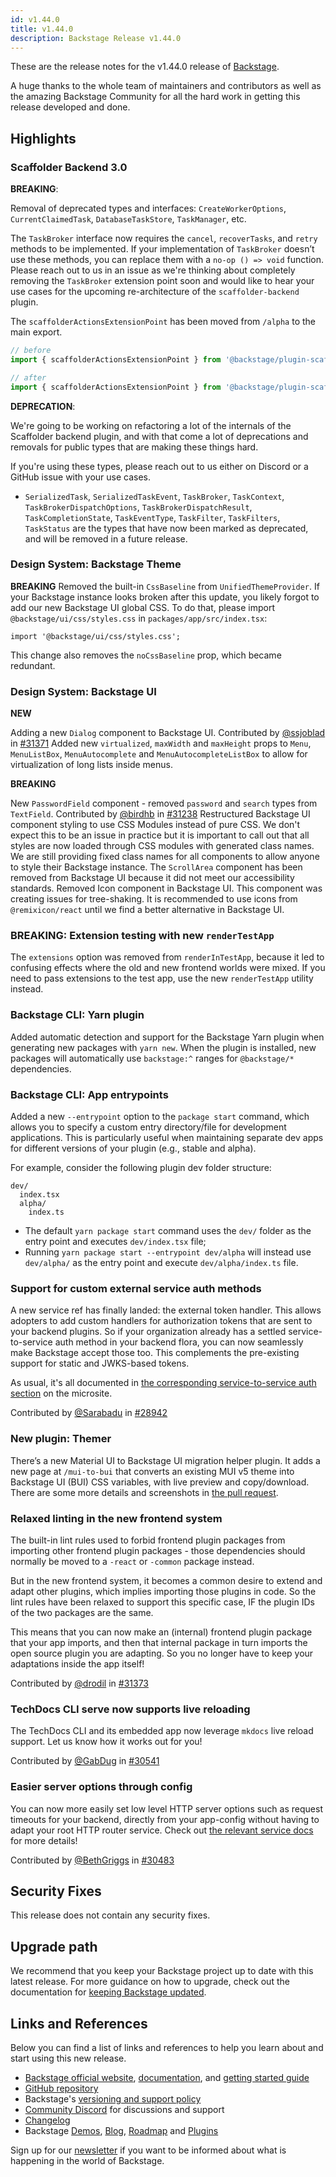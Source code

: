 ```yaml
---
id: v1.44.0
title: v1.44.0
description: Backstage Release v1.44.0
---
```


These are the release notes for the v1.44.0 release of [Backstage](https://backstage.io/).

A huge thanks to the whole team of maintainers and contributors as well as the amazing Backstage Community for all the hard work in getting this release developed and done.

## Highlights

### Scaffolder Backend 3.0

**BREAKING**:

Removal of deprecated types and interfaces: `CreateWorkerOptions`, `CurrentClaimedTask`, `DatabaseTaskStore`, `TaskManager`, etc.

The `TaskBroker` interface now requires the `cancel`, `recoverTasks`, and `retry` methods to be implemented. If your implementation of `TaskBroker` doesn’t use these methods, you can replace them with a `no-op () => void` function.
Please reach out to us in an issue as we're thinking about completely removing the `TaskBroker` extension point soon and would like to hear your use cases for the upcoming re-architecture of the `scaffolder-backend` plugin.

The `scaffolderActionsExtensionPoint` has been moved from `/alpha` to the main export.

```ts
// before
import { scaffolderActionsExtensionPoint } from '@backstage/plugin-scaffolder-node/alpha';

// after
import { scaffolderActionsExtensionPoint } from '@backstage/plugin-scaffolder-node';
```

**DEPRECATION**:

We're going to be working on refactoring a lot of the internals of the Scaffolder backend plugin, and with that come a lot of deprecations and removals for public types that are making these things hard.

If you're using these types, please reach out to us either on Discord or a GitHub issue with your use cases.

- `SerializedTask`, `SerializedTaskEvent`, `TaskBroker`, `TaskContext`, `TaskBrokerDispatchOptions`, `TaskBrokerDispatchResult`, `TaskCompletionState`, `TaskEventType`, `TaskFilter`, `TaskFilters`, `TaskStatus` are the types that have now been marked as deprecated, and will be removed in a future release.

### Design System: Backstage Theme

**BREAKING** Removed the built-in `CssBaseline` from `UnifiedThemeProvider`. If your Backstage instance looks broken after this update, you likely forgot to add our new Backstage UI global CSS. To do that, please import `@backstage/ui/css/styles.css` in `packages/app/src/index.tsx`:

```tsx
import '@backstage/ui/css/styles.css';
```

This change also removes the `noCssBaseline` prop, which became redundant.

### Design System: Backstage UI

**NEW**

Adding a new `Dialog` component to Backstage UI. Contributed by [@ssjoblad](https://github.com/@ssjoblad) in [#31371](https://github.com/backstage/backstage/pull/31371)
Added new `virtualized`, `maxWidth` and `maxHeight` props to `Menu`, `MenuListBox`, `MenuAutocomplete` and `MenuAutocompleteListBox` to allow for virtualization of long lists inside menus.

**BREAKING**

New `PasswordField` component - removed `password` and `search` types from `TextField`. Contributed by [@birdhb](https://github.com/birdhb) in [#31238](https://github.com/backstage/backstage/pull/31238)
Restructured Backstage UI component styling to use CSS Modules instead of pure CSS. We don't expect this to be an issue in practice but it is important to call out that all styles are now loaded through CSS modules with generated class names. We are still providing fixed class names for all components to allow anyone to style their Backstage instance.
The `ScrollArea` component has been removed from Backstage UI because it did not meet our accessibility standards.
Removed Icon component in Backstage UI. This component was creating issues for tree-shaking. It is recommended to use icons from `@remixicon/react` until we find a better alternative in Backstage UI.

### **BREAKING**: Extension testing with new `renderTestApp`

The `extensions` option was removed from `renderInTestApp`, because it led to confusing effects where the old and new frontend worlds were mixed. If you need to pass extensions to the test app, use the new `renderTestApp` utility instead.

### Backstage CLI: Yarn plugin

Added automatic detection and support for the Backstage Yarn plugin when generating new packages with `yarn new`. When the plugin is installed, new packages will automatically use `backstage:^` ranges for `@backstage/*` dependencies.

### Backstage CLI: App entrypoints

Added a new `--entrypoint` option to the `package start` command, which allows you to specify a custom entry directory/file for development applications. This is particularly useful when maintaining separate dev apps for different versions of your plugin (e.g., stable and alpha).

For example, consider the following plugin dev folder structure:

```
dev/
  index.tsx
  alpha/
    index.ts
```

- The default `yarn package start` command uses the `dev/` folder as the entry point and executes `dev/index.tsx` file;
- Running `yarn package start --entrypoint dev/alpha` will instead use `dev/alpha/` as the entry point and execute `dev/alpha/index.ts` file.

### Support for custom external service auth methods

A new service ref has finally landed: the external token handler. This allows adopters to add custom handlers for authorization tokens that are sent to your backend plugins. So if your organization already has a settled service-to-service auth method in your backend flora, you can now seamlessly make Backstage accept those too. This complements the pre-existing support for static and JWKS-based tokens.

As usual, it's all documented in [the corresponding service-to-service auth section](https://backstage.io/docs/auth/service-to-service-auth) on the microsite.

Contributed by [@Sarabadu](https://github.com/Sarabadu) in [#28942](https://github.com/backstage/backstage/pull/28942)

### New plugin: Themer

There’s a new Material UI to Backstage UI migration helper plugin. It adds a new page at `/mui-to-bui` that converts an existing MUI v5 theme into Backstage UI (BUI) CSS variables, with live preview and copy/download. There are some more details and screenshots in [the pull request](https://github.com/backstage/backstage/pull/31140).

### Relaxed linting in the new frontend system

The built-in lint rules used to forbid frontend plugin packages from importing other frontend plugin packages - those dependencies should normally be moved to a `-react` or `-common` package instead.

But in the new frontend system, it becomes a common desire to extend and adapt other plugins, which implies importing those plugins in code. So the lint rules have been relaxed to support this specific case, IF the plugin IDs of the two packages are the same.

This means that you can now make an (internal) frontend plugin package that your app imports, and then that internal package in turn imports the open source plugin you are adapting. So you no longer have to keep your adaptations inside the app itself!

Contributed by [@drodil](https://github.com/drodil) in [#31373](https://github.com/backstage/backstage/pull/31373)

### TechDocs CLI serve now supports live reloading

The TechDocs CLI and its embedded app now leverage `mkdocs` live reload support. Let us know how it works out for you!

Contributed by [@GabDug](https://github.com/GabDug) in [#30541](https://github.com/backstage/backstage/pull/30541)

### Easier server options through config

You can now more easily set low level HTTP server options such as request timeouts for your backend, directly from your app-config without having to adapt your root HTTP router service. Check out [the relevant service docs](https://backstage.io/docs/backend-system/core-services/root-http-router) for more details!

Contributed by [@BethGriggs](https://github.com/BethGriggs) in [#30483](https://github.com/backstage/backstage/pull/30483)

## Security Fixes

This release does not contain any security fixes.

## Upgrade path

We recommend that you keep your Backstage project up to date with this latest release. For more guidance on how to upgrade, check out the documentation for [keeping Backstage updated](https://backstage.io/docs/getting-started/keeping-backstage-updated).

## Links and References

Below you can find a list of links and references to help you learn about and start using this new release.

- [Backstage official website](https://backstage.io/), [documentation](https://backstage.io/docs/), and [getting started guide](https://backstage.io/docs/getting-started/)
- [GitHub repository](https://github.com/backstage/backstage)
- Backstage's [versioning and support policy](https://backstage.io/docs/overview/versioning-policy)
- [Community Discord](https://discord.gg/backstage-687207715902193673) for discussions and support
- [Changelog](https://github.com/backstage/backstage/tree/master/docs/releases/v1.44.0-changelog.md)
- Backstage [Demos](https://backstage.io/demos), [Blog](https://backstage.io/blog), [Roadmap](https://backstage.io/docs/overview/roadmap) and [Plugins](https://backstage.io/plugins)

Sign up for our [newsletter](https://info.backstage.spotify.com/newsletter_subscribe) if you want to be informed about what is happening in the world of Backstage.
